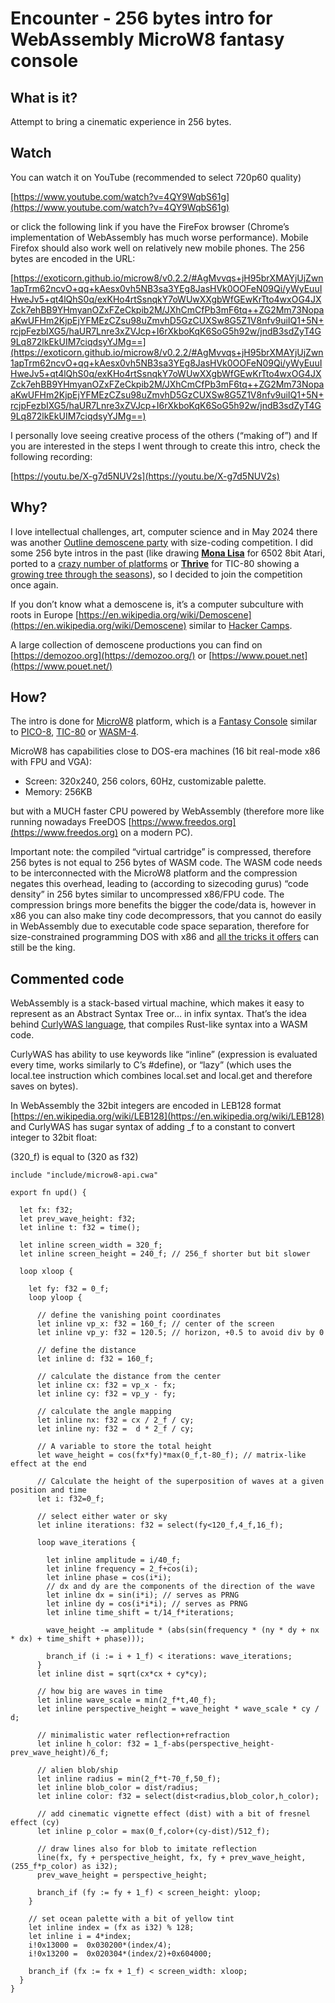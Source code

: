 # Encounter - 256 bytes intro for WebAssembly MicroW8 fantasy console

## What is it?

Attempt to bring a cinematic experience in 256 bytes.

## Watch

You can watch it on YouTube (recommended to select 720p60 quality) 

[https://www.youtube.com/watch?v=4QY9WqbS61g](https://www.youtube.com/watch?v=4QY9WqbS61g)

or click the following link if you have the FireFox browser (Chrome’s implementation of WebAssembly has much worse performance). Mobile Firefox should also work well on relatively new mobile phones. The 256 bytes are encoded in the URL:

[https://exoticorn.github.io/microw8/v0.2.2/#AgMvvqs+jH95brXMAYjUjZwn1apTrm62ncvO+qq+kAesx0vh5NB3sa3YEg8JasHVk0OOFeN09Qi/yWyEuuIHweJv5+qt4lQhS0q/exKHo4rtSsnqkY7oWUwXXgbWfGEwKrTto4wxOG4JXZck7ehBB9YHmyanOZxFZeCkpib2M/JXhCmCfPb3mF6tq++ZG2Mm73NopaaKwUFHm2KjpEjYFMEzCZsu98uZmvhD5GzCUXSw8G5Z1V8nfv9uiIQ1+5N+rcjpFezbIXG5/haUR7Lnre3xZVJcp+I6rXkboKqK6SoG5h92w/jndB3sdZyT4G9Lq872lkEkUIM7ciqdsyYJMg==](https://exoticorn.github.io/microw8/v0.2.2/#AgMvvqs+jH95brXMAYjUjZwn1apTrm62ncvO+qq+kAesx0vh5NB3sa3YEg8JasHVk0OOFeN09Qi/yWyEuuIHweJv5+qt4lQhS0q/exKHo4rtSsnqkY7oWUwXXgbWfGEwKrTto4wxOG4JXZck7ehBB9YHmyanOZxFZeCkpib2M/JXhCmCfPb3mF6tq++ZG2Mm73NopaaKwUFHm2KjpEjYFMEzCZsu98uZmvhD5GzCUXSw8G5Z1V8nfv9uiIQ1+5N+rcjpFezbIXG5/haUR7Lnre3xZVJcp+I6rXkboKqK6SoG5h92w/jndB3sdZyT4G9Lq872lkEkUIM7ciqdsyYJMg==) 

I personally love seeing creative process of the others (“making of”) and If you are interested in the steps I went through to create this intro, check the following recording:

[https://youtu.be/X-g7d5NUV2s](https://youtu.be/X-g7d5NUV2s) 

## Why?

I love intellectual challenges, art, computer science and in May 2024 there was another [Outline demoscene party](https://outlinedemoparty.nl) with size-coding competition. I did some 256 byte intros in the past (like drawing **[Mona Lisa](https://www.pouet.net/prod.php?which=62917)** for 6502 8bit Atari, ported to a [crazy number of platforms](https://codegolf.stackexchange.com/questions/126738/lets-draw-mona-lisa) or **[Thrive](https://www.pouet.net/prod.php?which=91578)** for TIC-80 showing a [growing tree through the seasons](https://youtu.be/qU5EGLvFXd8)), so I decided to join the competition once again.

If you don’t know what a demoscene is, it’s a computer subculture with roots in Europe [https://en.wikipedia.org/wiki/Demoscene](https://en.wikipedia.org/wiki/Demoscene) similar to [Hacker Camps](https://hackaday.com/2022/06/06/outline-2022-everyone-should-go-to-a-demo-party/). 

A large collection of demoscene productions you can find on [https://demozoo.org](https://demozoo.org/) or [https://www.pouet.net](https://www.pouet.net/) 

## How?

The intro is done for [MicroW8](https://exoticorn.github.io/microw8) platform, which is a [Fantasy Console](https://en.wikipedia.org/wiki/Fantasy_video_game_console) similar to [PICO-8](https://www.lexaloffle.com/pico-8.php), [TIC-80](https://tic80.com/) or [WASM-4](https://wasm4.org). 

MicroW8 has capabilities close to DOS-era machines (16 bit real-mode x86 with FPU and VGA):

* Screen: 320x240, 256 colors, 60Hz, customizable palette.
* Memory: 256KB

but with a MUCH faster CPU powered by WebAssembly (therefore more like running nowadays FreeDOS [https://www.freedos.org](https://www.freedos.org) on a modern PC).

Important note: the compiled “virtual cartridge” is compressed, therefore 256 bytes is not equal to 256 bytes of WASM code. The WASM code needs to be interconnected with the MicroW8 platform and the compression negates this overhead, leading to (according to sizecoding gurus) “code density” in 256 bytes similar to uncompressed x86/FPU code. The compression brings more benefits the bigger the code/data is, however in x86 you can also make tiny code decompressors, that you cannot do easily in WebAssembly due to executable code space separation, therefore for size-constrained programming DOS with x86 and [all the tricks it offers](http://www.sizecoding.org/wiki/DOS) can still be the king.

## Commented code

WebAssembly is a stack-based virtual machine, which makes it easy to represent as an Abstract Syntax Tree or… in infix syntax. That’s the idea behind [CurlyWAS language](https://github.com/exoticorn/curlywas), that compiles Rust-like syntax into a WASM code.

CurlyWAS has ability to use keywords like “inline” (expression is evaluated every time, works similarly to C’s #define), or “lazy” (which uses the local.tee instruction which combines local.set and local.get and therefore saves on bytes). 

In WebAssembly the 32bit integers are encoded in LEB128 format [https://en.wikipedia.org/wiki/LEB128](https://en.wikipedia.org/wiki/LEB128) and CurlyWAS has sugar syntax of adding _f to a constant to convert integer to 32bit float:

(320_f) is equal to (320 as f32)

```
include "include/microw8-api.cwa"

export fn upd() {

  let fx: f32;
  let prev_wave_height: f32;
  let inline t: f32 = time();

  let inline screen_width = 320_f;
  let inline screen_height = 240_f; // 256_f shorter but bit slower

  loop xloop {
  
    let fy: f32 = 0_f; 		
    loop yloop {

      // define the vanishing point coordinates
      let inline vp_x: f32 = 160_f; // center of the screen
      let inline vp_y: f32 = 120.5; // horizon, +0.5 to avoid div by 0

      // define the distance
      let inline d: f32 = 160_f; 

	  // calculate the distance from the center
	  let inline cx: f32 = vp_x - fx; 
	  let inline cy: f32 = vp_y - fy; 

	  // calculate the angle mapping
	  let inline nx: f32 = cx / 2_f / cy; 
	  let inline ny: f32 =  d * 2_f / cy;

	  // A variable to store the total height
	  let wave_height = cos(fx*fy)*max(0_f,t-80_f); // matrix-like effect at the end

	  // Calculate the height of the superposition of waves at a given position and time
	  let i: f32=0_f;

	  // select either water or sky
	  let inline iterations: f32 = select(fy<120_f,4_f,16_f);

	  loop wave_iterations {	
	  
		let inline amplitude = i/40_f;
		let inline frequency = 2_f+cos(i);
		let inline phase = cos(i*i);
		// dx and dy are the components of the direction of the wave
		let inline dx = sin(i*i); // serves as PRNG
		let inline dy = cos(i*i*i); // serves as PRNG
		let inline time_shift = t/14_f*iterations;

		wave_height -= amplitude * (abs(sin(frequency * (ny * dy + nx * dx) + time_shift + phase)));		

		branch_if (i := i + 1_f) < iterations: wave_iterations; 
	  }
	  let inline dist = sqrt(cx*cx + cy*cy); 	
  	  
	  // how big are waves in time
	  let inline wave_scale = min(2_f*t,40_f); 	  	  
	  let inline perspective_height = wave_height * wave_scale * cy / d;   

	  // minimalistic water reflection+refraction
	  let inline h_color: f32 = 1_f-abs(perspective_height-prev_wave_height)/6_f;	   

	  // alien blob/ship
	  let inline radius = min(2_f*t-70_f,50_f); 
	  let inline blob_color = dist/radius;
	  let inline color: f32 = select(dist<radius,blob_color,h_color);
	  
	  // add cinematic vignette effect (dist) with a bit of fresnel effect (cy)
	  let inline p_color = max(0_f,color+(cy-dist)/512_f);

	  // draw lines also for blob to imitate reflection
	  line(fx, fy + perspective_height, fx, fy + prev_wave_height, (255_f*p_color) as i32);
	  prev_wave_height = perspective_height;

      branch_if (fy := fy + 1_f) < screen_height: yloop;
    }		

	// set ocean palette with a bit of yellow tint
	let inline index = (fx as i32) % 128;
	let inline i = 4*index;
	i!0x13000 =  0x030200*(index/4);
	i!0x13200 =  0x020304*(index/2)+0x604000;

    branch_if (fx := fx + 1_f) < screen_width: xloop;	
  }  
}
```
